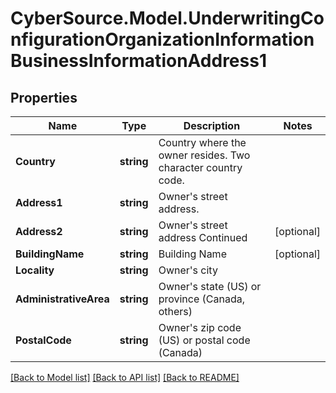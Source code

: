 # CyberSource.Model.UnderwritingConfigurationOrganizationInformationBusinessInformationAddress1
## Properties

Name | Type | Description | Notes
------------ | ------------- | ------------- | -------------
**Country** | **string** | Country where the owner resides. Two character country code. | 
**Address1** | **string** | Owner&#39;s street address. | 
**Address2** | **string** | Owner&#39;s street address Continued | [optional] 
**BuildingName** | **string** | Building Name | [optional] 
**Locality** | **string** | Owner&#39;s city | 
**AdministrativeArea** | **string** | Owner&#39;s state (US) or province (Canada, others) | 
**PostalCode** | **string** | Owner&#39;s zip code (US) or postal code (Canada) | 

[[Back to Model list]](../README.md#documentation-for-models) [[Back to API list]](../README.md#documentation-for-api-endpoints) [[Back to README]](../README.md)

